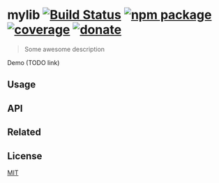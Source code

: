 # mylib [![Build Status](https://img.shields.io/circleci/project/posva/mylib/master.svg)](https://circleci.com/gh/posva/mylib) [![npm package](https://img.shields.io/npm/v/mylib.svg)](https://www.npmjs.com/package/mylib) [![coverage](https://img.shields.io/codecov/c/github/posva/mylib.svg)](https://codecov.io/github/posva/mylib) [![donate](https://img.shields.io/badge/donate-%E2%99%A5-ff69b4.svg)](https://github.com/posva/donate)

> Some awesome description

Demo (TODO link)

## Usage

## API

## Related

## License

[MIT](http://opensource.org/licenses/MIT)
